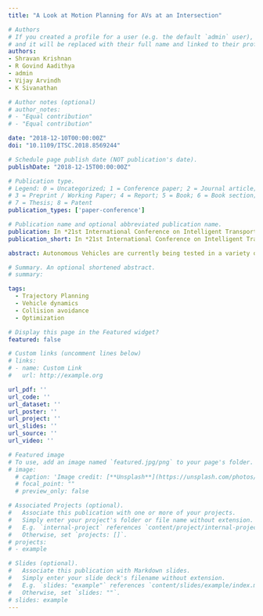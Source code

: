 ```yaml
---
title: "A Look at Motion Planning for AVs at an Intersection"

# Authors
# If you created a profile for a user (e.g. the default `admin` user), write the username (folder name) here 
# and it will be replaced with their full name and linked to their profile.
authors:
- Shravan Krishnan
- R Govind Aadithya
- admin
- Vijay Arvindh
- K Sivanathan

# Author notes (optional)
# author_notes:
# - "Equal contribution"
# - "Equal contribution"

date: "2018-12-10T00:00:00Z"
doi: "10.1109/ITSC.2018.8569244"

# Schedule page publish date (NOT publication's date).
publishDate: "2018-12-15T00:00:00Z"

# Publication type.
# Legend: 0 = Uncategorized; 1 = Conference paper; 2 = Journal article;
# 3 = Preprint / Working Paper; 4 = Report; 5 = Book; 6 = Book section;
# 7 = Thesis; 8 = Patent
publication_types: ['paper-conference']

# Publication name and optional abbreviated publication name.
publication: In *21st International Conference on Intelligent Transportation Systems (ITSC), IEEE*
publication_short: In *21st International Conference on Intelligent Transportation Systems (ITSC), Maui, HI, USA, IEEE*

abstract: Autonomous Vehicles are currently being tested in a variety of scenarios. As we move towards Autonomous Vehicles, how should intersections look? To answer that question, we break down an intersection management into the different conundrums and scenarios involved in the trajectory planning and current approaches to solve them. Then, a brief analysis of current works in autonomous intersection is conducted. With a critical eye, we try to delve into the discrepancies of existing solutions while presenting some critical and important factors that have been addressed. Furthermore, open issues that have to be addressed are also emphasized. We also try to answer the question of how to benchmark intersection management algorithms by providing some factors that impact autonomous navigation at intersection.

# Summary. An optional shortened abstract.
# summary: 

tags: 
  - Trajectory Planning
  - Vehicle dynamics 
  - Collision avoidance
  - Optimization

# Display this page in the Featured widget?
featured: false

# Custom links (uncomment lines below)
# links:
# - name: Custom Link
#   url: http://example.org

url_pdf: ''
url_code: ''
url_dataset: ''
url_poster: ''
url_project: ''
url_slides: ''
url_source: ''
url_video: ''

# Featured image
# To use, add an image named `featured.jpg/png` to your page's folder. 
# image:
  # caption: 'Image credit: [**Unsplash**](https://unsplash.com/photos/pLCdAaMFLTE)'
  # focal_point: ""
  # preview_only: false

# Associated Projects (optional).
#   Associate this publication with one or more of your projects.
#   Simply enter your project's folder or file name without extension.
#   E.g. `internal-project` references `content/project/internal-project/index.md`.
#   Otherwise, set `projects: []`.
# projects:
# - example

# Slides (optional).
#   Associate this publication with Markdown slides.
#   Simply enter your slide deck's filename without extension.
#   E.g. `slides: "example"` references `content/slides/example/index.md`.
#   Otherwise, set `slides: ""`.
# slides: example
---
```



